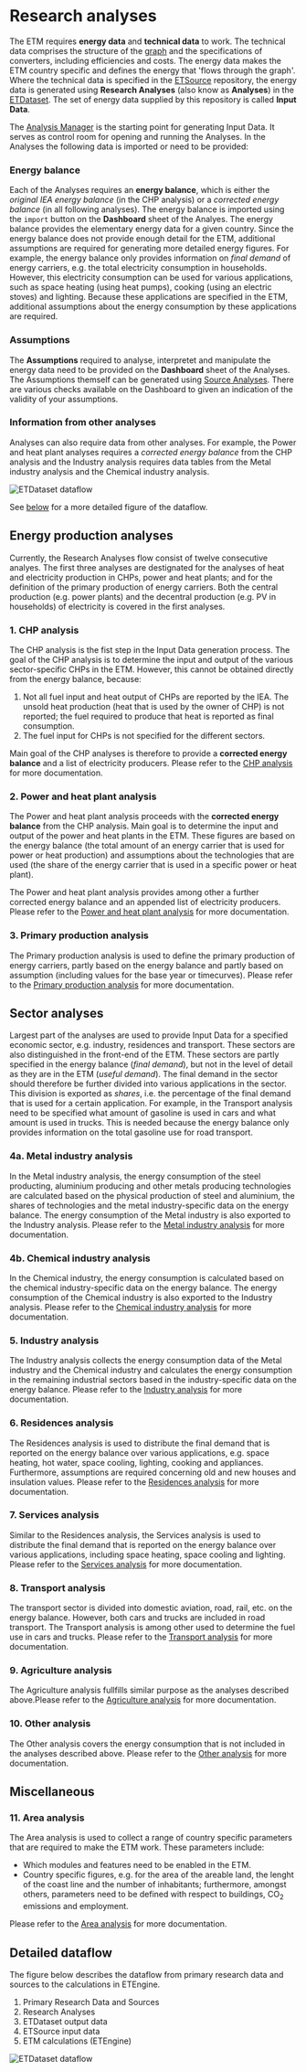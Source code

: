 # Research analyses

The ETM requires **energy data** and **technical data** to work. The technical data comprises the structure of the [graph](https://github.com/quintel/documentation#the-energy-calculation) and the specifications of converters, including efficiencies and costs. The energy data makes the ETM country specific and defines the energy that 'flows through the graph'. Where the technical data is specified in the [ETSource](https://github.com/quintel/etsource) repository, the energy data is generated using **Research Analyses** (also know as **Analyses**) in the [ETDataset](https://github.com/quintel/etdataset). The set of energy data supplied by this repository is called **Input Data**.

The [Analysis Manager](../analysis_manager.xlsx) is the starting point for generating Input Data. It serves as control room for opening and running the Analyses. In the Analyses the following data is imported or need to be provided:


### Energy balance

Each of the Analyses requires an **energy balance**, which is either the *original IEA energy balance* (in the CHP analysis) or a *corrected energy balance* (in all following analyses). The energy balance is imported using the `import` button on the **Dashboard** sheet of the Analyes.
The energy balance provides the elementary energy data for a given country. Since the energy balance does not provide enough detail for the ETM, additional assumptions are required for generating more detailed energy figures.
For example, the energy balance only provides information on *final demand* of energy carriers, e.g. the total electricity consumption in households. However, this electricity consumption can be used for various applications, such as space heating (using heat pumps), cooking (using an electric stoves) and lighting. Because these applications are specified in the ETM, additional assumptions about the energy consumption by these applications are required.


### Assumptions

The **Assumptions** required to analyse, interpretet and manipulate the energy data need to be provided on the **Dashboard** sheet of the Analyses. The Assumptions themself can be generated using [Source Analyses](../source_analyses). There are various checks available on the Dashboard to given an indication of the validity of your assumptions.


### Information from other analyses

Analyses can also require data from other analyses. For example, the Power and heat plant analyses requires a *corrected energy balance* from the CHP analysis and the Industry analysis requires data tables from the Metal industry analysis and the Chemical industry analysis.

![ETDataset dataflow](../documentation/dataflow.png)

See [below](#detailed-below) for a more detailed figure of the dataflow.


## Energy production analyses

Currently, the Research Analyses flow consist of twelve consecutive analyes. The first three analyses are destignated for the analyses of heat and electricity production in CHPs, power and heat plants; and for the definition of the primary production of energy carriers. Both the central production (e.g. power plants) and the decentral production (e.g. PV in households) of electricity is covered in the first analyses.


### 1. CHP analysis

The CHP analysis is the fist step in the Input Data generation process. The goal of the CHP analysis is to determine the input and output of the various sector-specific CHPs in the ETM. However, this cannot be obtained directly from the energy balance, because:

1. Not all fuel input and heat output of CHPs are reported by the IEA. The unsold heat production (heat that is used by the owner of CHP) is not reported; the fuel required to produce that heat is reported as final consumption.
2. The fuel input for CHPs is not specified for the different sectors.

Main goal of the CHP analyses is therefore to provide a **corrected energy balance** and a list of electricity producers. Please refer to the [CHP analysis](1_chp_analysis.xlsx) for more documentation.

<!-- Additional documentation is available for internal use on `~/Dropbox/Quintel/Projects/Restructure Research Dataset/Etdataset/Research Analyses/analyses/1_chp/Documentation/20130917 Documentation CHP analysis.docx`. -->


### 2. Power and heat plant analysis

The Power and heat plant analysis proceeds with the **corrected energy balance** from the CHP analysis. Main goal is to determine the input and output of the power and heat plants in the ETM. These figures are based on the energy balance (the total amount of an energy carrier that is used for power or heat production) and assumptions about the technologies that are used (the share of the energy carrier that is used in a specific power or heat plant).

The Power and heat plant analysis provides among other a further corrected energy balance and an appended list of electricity producers. Please refer to the [Power and heat plant analysis](2_power_and_heat_plant.xlsx) for more documentation.

<!-- Additional documentation is available for internal use on `~/Dropbox/Quintel/Projects/Restructure Research Dataset/Etdataset/Research Analyses/analyses/2_power_and_heat_plant/Documentation/20130830 Documentation Power and heat plant analysis.docx`. -->


### 3. Primary production analysis

The Primary production analysis is used to define the primary production of energy carriers, partly based on the energy balance and partly based on assumption (including values for the base year or timecurves). Please refer to the [Primary production analysis](3_primary_production_analysis.xlsx) for more documentation.


## Sector analyses

Largest part of the analyses are used to provide Input Data for a specified economic sector, e.g. industry, residences and transport. These sectors are also distinguished in the front-end of the ETM. These sectors are partly specified in the energy balance (*final demand*), but not in the level of detail as they are in the ETM (*useful demand*). The final demand in the sector should therefore be further divided into various applications in the sector. This division is exported as *shares*, i.e. the percentage of the final demand that is used for a certain application. For example, in the Transport analysis need to be specified what amount of gasoline is used in cars and what amount is used in trucks. This is needed because the energy balance only provides information on the total gasoline use for road transport.


### 4a. Metal industry analysis

In the Metal industry analysis, the energy consumption of the steel producting, aluminium producing and other metals producing technologies are calculated based on the physical production of steel and aluminium, the shares of technologies and the metal industry-specific data on the energy balance. The energy consumption of the Metal industry is also exported to the Industry analysis. Please refer to the [Metal industry analysis](4a_metal_industry_analysis.xlsx) for more documentation.


### 4b. Chemical industry analysis

In the Chemical industry, the energy consumption is calculated based on the chemical industry-specific data on the energy balance. The energy consumption of the Chemical industry is also exported to the Industry analysis. Please refer to the [Chemical industry analysis](4b_chemical_industry_analysis.xlsx) for more documentation.


### 5. Industry analysis

The Industry analysis collects the energy consumption data of the Metal industry and the Chemical industry and calculates the energy consumption in the remaining industrial sectors based in the industry-specific data on the energy balance. Please refer to the [Industry analysis](5_industry_analysis.xlsx) for more documentation.


### 6. Residences analysis

The Residences analysis is used to distribute the final demand that is reported on the energy balance over various applications, e.g. space heating, hot water, space cooling, lighting, cooking and appliances. Furthermore, assumptions are required concerning old and new houses and insulation values. Please refer to the [Residences analysis](6_residences_analysis.xlsx) for more documentation.


### 7. Services analysis

Similar to the Residences analysis, the Services analysis is used to distribute the final demand that is reported on the energy balance over various applications, including space heating, space cooling and lighting. Please refer to the [Services analysis](7_services_analysis.xlsx) for more documentation.


### 8. Transport analysis

The transport sector is divided into domestic aviation, road, rail, etc. on the energy balance. However, both cars and trucks are included in road transport. The Transport analysis is among other used to determine the fuel use in cars and trucks. Please refer to the [Transport analysis](8_transport_analysis.xlsx) for more documentation.


### 9. Agriculture analysis

The Agriculture analysis fullfills similar purpose as the analyses described above.Please refer to the [Agriculture analysis](9_agriculture_analysis.xlsx) for more documentation.


### 10. Other analysis

The Other analysis covers the energy consumption that is not included in the analyses described above. Please refer to the [Other analysis](10_other_analysis.xlsx) for more documentation.


## Miscellaneous

### 11. Area analysis

The Area analysis is used to collect a range of country specific parameters that are required to make the ETM work. These parameters include:

- Which modules and features need to be enabled in the ETM.
- Country specific figures, e.g. for the area of the areable land, the lenght of the coast line and the number of inhabitants; furthermore, amongst others, parameters need to be defined with respect to buildings, CO<sub>2</sub> emissions and employment.

Please refer to the [Area analysis](11_area_analysis.xlsx) for more documentation.


## Detailed dataflow

The figure below describes the dataflow from primary research data and sources to the calculations in ETEngine.

1. Primary Research Data and Sources
2. Research Analyses
3. ETDataset output data
4. ETSource input data
5. ETM calculations (ETEngine)

![ETDataset dataflow](../documentation/dataflow_detailed.png)